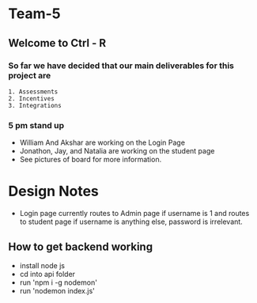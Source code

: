 # Team-5

## Welcome to Ctrl - R

### So far we have decided that our main deliverables for this project are 
    1. Assessments
    2. Incentives
    3. Integrations

### 5 pm stand up
- William And Akshar are working on the Login Page
- Jonathon, Jay, and Natalia are working on the student page
- See pictures of board for more information.

# Design Notes
- Login page currently routes to Admin page if username is 1 and routes to student page if username is anything else, password is irrelevant.

## How to get backend working 

- install node js 
- cd into api folder 
- run 'npm i -g nodemon' 
- run 'nodemon index.js'